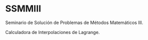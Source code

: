 # SSMMIII
Seminario de Solución de Problemas de Métodos Matemáticos III. 

Calculadora de Interpolaciones de Lagrange. 
